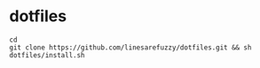 # dotfiles

    cd
    git clone https://github.com/linesarefuzzy/dotfiles.git && sh dotfiles/install.sh
